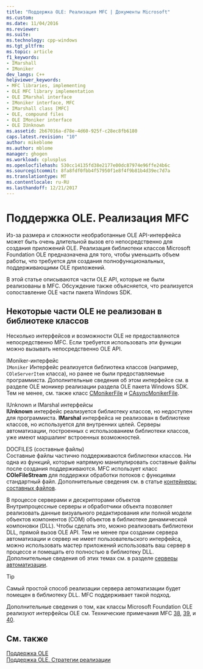 ```yaml
---
title: "Поддержка OLE: Реализация MFC | Документы Microsoft"
ms.custom: 
ms.date: 11/04/2016
ms.reviewer: 
ms.suite: 
ms.technology: cpp-windows
ms.tgt_pltfrm: 
ms.topic: article
f1_keywords:
- IMarshall
- IMoniker
dev_langs: C++
helpviewer_keywords:
- MFC libraries, implementing
- OLE MFC library implementation
- OLE IMarshal interface
- IMoniker interface, MFC
- IMarshall class [MFC]
- OLE, compound files
- OLE IMoniker interface
- OLE IUnknown
ms.assetid: 2b67016a-d78e-4d60-925f-c28ec8fb6180
caps.latest.revision: "10"
author: mikeblome
ms.author: mblome
manager: ghogen
ms.workload: cplusplus
ms.openlocfilehash: 530cc14135fd38e2177e00dc87974e96ffe24b6c
ms.sourcegitcommit: 8fa8fdf0fbb4f57950f1e8f4f9b81b4d39ec7d7a
ms.translationtype: MT
ms.contentlocale: ru-RU
ms.lasthandoff: 12/21/2017
---
```

# <a name="ole-background-mfc-implementation"></a>Поддержка OLE. Реализация MFC
Из-за размера и сложности необработанные OLE API-интерфейса может быть очень длительной вызов его непосредственно для создания приложений OLE. Реализация библиотеки классов Microsoft Foundation OLE предназначена для того, чтобы уменьшить объем работы, что требуется для создания полнофункциональных, поддерживающими OLE приложений.  
  
 В этой статье описываются части OLE API, которые не были реализованы в MFC. Обсуждение также объясняется, что реализуется сопоставление OLE части пакета Windows SDK.  
  
##  <a name="_core_portions_of_ole_not_implemented_by_the_class_library"></a>Некоторые части OLE не реализован в библиотеке классов  
 Несколько интерфейсов и возможности OLE не предоставляются непосредственно MFC. Если требуется использовать эти функции можно вызывать непосредственно OLE API.  
  
 IMoniker-интерфейс  
 `IMoniker` Интерфейс реализуется библиотека классов (например, `COleServerItem` класса), но ранее не были предоставляемые программиста. Дополнительные сведения об этом интерфейсе см. в разделе OLE моникер реализации раздела OLE пакета Windows SDK. Тем не менее, см. также класс [CMonikerFile](../mfc/reference/cmonikerfile-class.md) и [CAsyncMonikerFile](../mfc/reference/casyncmonikerfile-class.md).  
  
 IUnknown и IMarshal интерфейсы  
 **IUnknown** интерфейс реализуется библиотеку классов, но недоступен для программиста. **IMarshal** интерфейса не реализован в библиотеке классов, но используется для внутренних целей. Серверы автоматизации, построенных с использованием библиотеки классов, уже имеют маршалинг встроенных возможностей.  
  
 DOCFILES (составные файлы)  
 Составные файлы частично поддерживаются библиотеки классов. Ни одна из функций, которые напрямую манипулировать составные файлы после создания поддерживаются. MFC использует класс **COleFileStream** для поддержки обработки потоков с функциями стандартный файл. Дополнительные сведения см. в статье [контейнеры: составных файлов](../mfc/containers-compound-files.md).  
  
 В процессе серверами и дескрипторами объектов  
 Внутрипроцессные серверы и обработчики объекта позволяет реализовать данные визуального редактирования или полной модели объектов компонентов (COM) объектов в библиотеке динамической компоновки (DLL). Чтобы сделать это, можно реализовать библиотеки DLL, прямой вызов OLE API. Тем не менее при создании сервера автоматизации и сервер не имеет пользовательского интерфейса, можно использовать мастер приложений использовать ваш сервер в процессе и помещать его полностью в библиотеку DLL. Дополнительные сведения об этих темах см. в разделе [серверы автоматизации](../mfc/automation-servers.md).  
  
> [!TIP]
>  Самый простой способ реализации сервера автоматизации будет помещен в библиотеку DLL. MFC поддерживает такой подход.  
  
 Дополнительные сведения о том, как классы Microsoft Foundation OLE реализуют интерфейсы OLE см. Технические примечания MFC [38](../mfc/tn038-mfc-ole-iunknown-implementation.md), [39](../mfc/tn039-mfc-ole-automation-implementation.md), и [40](../mfc/tn040-mfc-ole-in-place-resizing-and-zooming.md).  
  
## <a name="see-also"></a>См. также  
 [Поддержка OLE](../mfc/ole-background.md)   
 [Поддержка OLE. Стратегии реализации](../mfc/ole-background-implementation-strategies.md)

